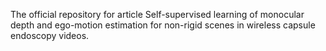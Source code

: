 The official repository for article Self-supervised learning of monocular depth and ego-motion estimation for non-rigid scenes in wireless capsule endoscopy videos.

